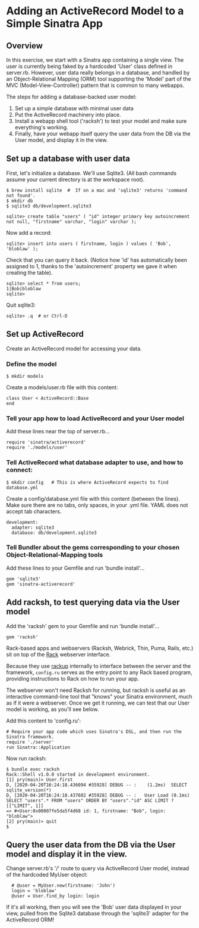 # Adding an ActiveRecord Model to a Simple Sinatra App

## Overview

In this exercise, we start with a Sinatra app containing a single view.  The user is currently being faked by a hardcoded 'User' class defined in server.rb.  However, user data really belongs in a database, and handled by an Object-Relational Mapping (ORM) tool supporting the 'Model' part of the MVC (Model-View-Controller) pattern that is common to many webapps.

The steps for adding a database-backed user model:
1. Set up a simple database with minimal user data
1. Put the ActiveRecord machinery into place.
1. Install a webapp shell tool ('racksh') to test your model and make sure everything's working.
1. Finally, have your webapp itself query the user data from the DB via the User model, and display it in the view.

## Set up a database with user data
First, let's initialize a database.  We'll use Sqlite3.  (All bash commands assume your current directory is at the workspace root).
```
$ brew install sqlite  #  If on a mac and 'sqlite3' returns 'command not found'.
$ mkdir db
$ sqlite3 db/development.sqlite3

sqlite> create table "users" ( "id" integer primary key autoincrement not null, "firstname" varchar, "login" varchar );
```

Now add a record:
```
sqlite> insert into users ( firstname, login ) values ( 'Bob', 'bloblaw' );
```

Check that you can query it back.  (Notice how 'id' has automatically been assigned to 1, thanks to the 'autoincrement' property we gave it when creating the table).
```
sqlite> select * from users;
1|Bob|bloblaw
sqlite>
```

Quit sqlite3:
```
sqlite> .q  # or Ctrl-D
```

## Set up ActiveRecord
Create an ActiveRecord model for accessing your data.

### Define the model
```
$ mkdir models
```

Create a models/user.rb file with this content:
```
class User < ActiveRecord::Base
end
```

### Tell your app how to load ActiveRecord and your User model
Add these lines near the top of server.rb...
```
require 'sinatra/activerecord'
require './models/user'
```

### Tell ActiveRecord what database adapter to use, and how to connect:
```
$ mkdir config   # This is where ActiveRecord expects to find database.yml
```

Create a config/database.yml file with this content (between the lines).  Make sure there are no tabs, only spaces, in your .yml file.  YAML does not accept tab characters.
```
development:
  adapter: sqlite3
  database: db/development.sqlite3
```

### Tell Bundler about the gems corresponding to your chosen Object-Relational-Mapping tools
Add these lines to your Gemfile and run 'bundle install'...
```
gem 'sqlite3'
gem 'sinatra-activerecord'
```

## Add racksh, to test querying data via the User model
Add the 'racksh' gem to your Gemfile and run 'bundle install'...
```
gem 'racksh'
```
Rack-based apps and webservers (Racksh, Webrick, Thin, Puma, Rails, etc.) sit on top of the [Rack](https://github.com/rack/rack) webserver interface.

Because they use [rackup](https://github.com/rack/rack/wiki/(tutorial)-rackup-howto) internally to interface between the server and the framework, ```config.ru``` serves as the entry point to any Rack based program, providing instructions to Rack on how to run your app.

The webserver won't need Racksh for running, but racksh is useful as an interactive command-line tool that "knows" your Sinatra environment, much as if it were a webserver.  Once we get it running, we can test that our User model is working, as you'll see below.

Add this content to 'config.ru':
```
# Require your app code which uses Sinatra's DSL, and then run the Sinatra framework.
require './server'
run Sinatra::Application
```

Now run racksh:
```
$ bundle exec racksh
Rack::Shell v1.0.0 started in development environment.
[1] pry(main)> User.first
D, [2020-04-20T16:24:18.436094 #35928] DEBUG -- :    (1.2ms)  SELECT sqlite_version(*)
D, [2020-04-20T16:24:18.437602 #35928] DEBUG -- :   User Load (0.1ms)  SELECT "users".* FROM "users" ORDER BY "users"."id" ASC LIMIT ?  [["LIMIT", 1]]
=> #<User:0x00007fe5da5f4d68 id: 1, firstname: "Bob", login: "bloblaw">
[2] pry(main)> quit
$
```

## Query the user data from the DB via the User model and display it in the view.
Change server.rb's '/' route to query via ActiveRecord User model, instead of the hardcoded MyUser object:
```
  # @user = MyUser.new(firstname: 'John')
  login = 'bloblaw'
  @user = User.find_by login: login
```

If it's all working, then you will see the 'Bob' user data displayed in your view, pulled from the Sqlite3 database through the 'sqlite3' adapter for the ActiveRecord ORM!
